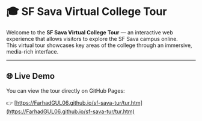 # 🎓 SF Sava Virtual College Tour

Welcome to the **SF Sava Virtual College Tour** — an interactive web experience that allows visitors to explore the SF Sava campus online.  
This virtual tour showcases key areas of the college through an immersive, media-rich interface.

---

## 🌐 Live Demo
You can view the tour directly on GitHub Pages:

👉 [https://FarhadGUL06.github.io/sf-sava-tur/tur.htm](https://FarhadGUL06.github.io/sf-sava-tur/tur.htm)

